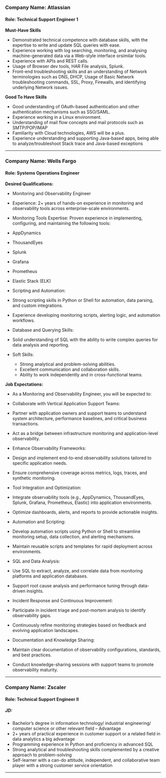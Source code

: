 
### Company Name: **Atlassian**
#### Role: Technical Support Engineer 1 [](https://www.linkedin.com/jobs/view/4312973773)

**Must-Have Skills**
- Demonstrated technical competence with database skills, with the expertise to write and update SQL queries with ease.
- Experience working with log searching, monitoring, and analysing machine-generated data via a Web-style interface orsimilar tools.
- Experience with APIs and REST calls.
- Usage of Browser dev tools, HAR File analysis, Splunk.
- Front-end troubleshooting skills and an understanding of Network terminologies such as DNS, DHCP, Usage of Basic Network troubleshooting commands, SSL, Proxy, Firewalls, and identifying underlying Network issues.  

**Good To Have Skills**
- Good understanding of OAuth-based authentication and other authentication mechanisms such as SSO/SAML.
- Experience working in a Linux environment.
- Understanding of mail flow concepts and mail protocols such as SMTP/POP/IMAP
- Familiarity with Cloud technologies, AWS will be a plus.
- Experience understanding and supporting Java-based apps, being able to analyze/troubleshoot Stack trace and Java-based exceptions

---------------------------

### Company Name:  Wells Fargo
#### Role: Systems Operations Engineer [](https://www.linkedin.com/jobs/view/4313491947)

**Desired Qualifications:**

- Monitoring and Observability Engineer

- Experience: 2+ years of hands-on experience in monitoring and observability tools across enterprise-scale environments.
- Monitoring Tools Expertise: Proven experience in implementing, configuring, and maintaining the following tools:

- AppDynamics
- ThousandEyes
- Splunk
- Grafana
- Prometheus
- Elastic Stack (ELK)

- Scripting and Automation:

- Strong scripting skills in Python or Shell for automation, data parsing, and custom integrations.
- Experience developing monitoring scripts, alerting logic, and automation workflows.

- Database and Querying Skills:

- Solid understanding of SQL with the ability to write complex queries for data analysis and reporting.

- Soft Skills:
	- Strong analytical and problem-solving abilities.
	- Excellent communication and collaboration skills.
	- Ability to work independently and in cross-functional teams.

**Job Expectations:**

- As a Monitoring and Observability Engineer, you will be expected to:
- Collaborate with Vertical Application Support Teams:
- Partner with application owners and support teams to understand system architecture, performance baselines, and critical business transactions.
- Act as a bridge between infrastructure monitoring and application-level observability.
- Enhance Observability Frameworks:
- Design and implement end-to-end observability solutions tailored to specific application needs.
- Ensure comprehensive coverage across metrics, logs, traces, and synthetic monitoring.

- Tool Integration and Optimization:

- Integrate observability tools (e.g., AppDynamics, ThousandEyes, Splunk, Grafana, Prometheus, Elastic) into application environments.
- Optimize dashboards, alerts, and reports to provide actionable insights.

- Automation and Scripting:

- Develop automation scripts using Python or Shell to streamline monitoring setup, data collection, and alerting mechanisms.
- Maintain reusable scripts and templates for rapid deployment across environments.

- SQL and Data Analysis:

- Use SQL to extract, analyze, and correlate data from monitoring platforms and application databases.
- Support root cause analysis and performance tuning through data-driven insights.

- Incident Response and Continuous Improvement:

- Participate in incident triage and post-mortem analysis to identify observability gaps.
- Continuously refine monitoring strategies based on feedback and evolving application landscapes.

- Documentation and Knowledge Sharing:

- Maintain clear documentation of observability configurations, standards, and best practices.
- Conduct knowledge-sharing sessions with support teams to promote observability maturity.

---------------------------

### Company Name: Zscaler
#### Role: Technical Support Engineer II [](https://www.linkedin.com/jobs/view/4313604003)
#####  JD:
- Bachelor’s degree in information technology/ industrial engineering/ computer science or other relevant field – Advantage
- 2+ years of practical experience in customer support or a related field in data analytics a big advantage
- Programming experience in Python and proficiency in advanced SQL
- Strong analytical and troubleshooting skills complemented by a creative approach to problem-solving
- Self-learner with a can-do attitude, independent, and collaborative team player with a strong customer service orientation

---------------------------
